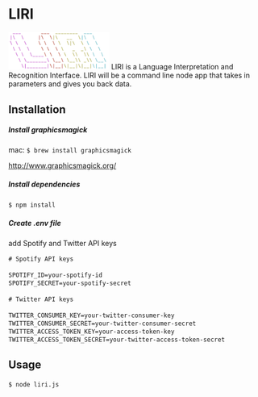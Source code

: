 
# LIRI
<img src="logo.png" alt="alt text" width="200">
LIRI is a Language Interpretation and Recognition Interface. LIRI will be a command line node app that takes in parameters and gives you back data.

## Installation
##### Install graphicsmagick
mac:
`$ brew install graphicsmagick`

http://www.graphicsmagick.org/

##### Install dependencies
`$ npm install`

##### Create .env file 
add Spotify and Twitter API keys

```
# Spotify API keys

SPOTIFY_ID=your-spotify-id
SPOTIFY_SECRET=your-spotify-secret

# Twitter API keys

TWITTER_CONSUMER_KEY=your-twitter-consumer-key
TWITTER_CONSUMER_SECRET=your-twitter-consumer-secret
TWITTER_ACCESS_TOKEN_KEY=your-access-token-key
TWITTER_ACCESS_TOKEN_SECRET=your-twitter-access-token-secret
```
## Usage
`$ node liri.js`
